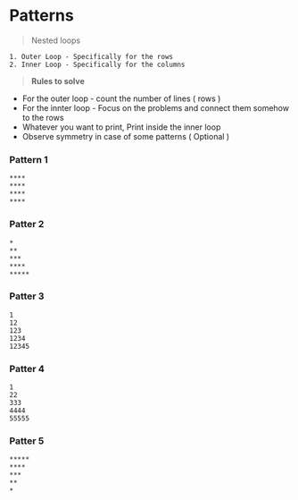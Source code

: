 # Patterns

> Nested loops
```
1. Outer Loop - Specifically for the rows
2. Inner Loop - Specifically for the columns 
```


> **Rules to solve**
* For the outer loop - count the number of lines ( rows )
* For the innter loop - Focus on the problems and connect them somehow to the rows
* Whatever you want to print, Print inside the inner loop
* Observe symmetry in case of some patterns ( Optional )


### Pattern 1
```
****
****
****
****
```


### Patter 2
```
*
**
***
****
*****
```

### Patter 3
```
1
12
123
1234
12345
```

### Patter 4
```
1
22
333
4444
55555
```

### Patter 5
```
*****
****
***
**
*

```

